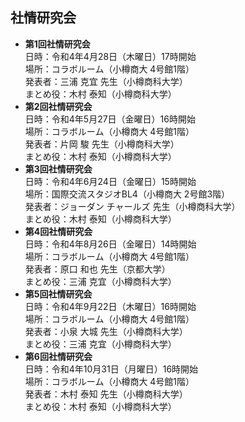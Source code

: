 ## 社情研究会

- **第1回社情研究会**  
	日時：令和4年4月28日（木曜日）17時開始  
	場所：コラボルーム（小樽商大 4号館1階）  
	発表者：三浦 克宜 先生（小樽商科大学）  
	まとめ役：木村 泰知（小樽商科大学）
- **第2回社情研究会**  
	日時：令和4年5月27日（金曜日）16時開始  
	場所：コラボルーム（小樽商大 4号館1階）  
	発表者：片岡 駿 先生（小樽商科大学）  
	まとめ役：木村 泰知（小樽商科大学）
- **第3回社情研究会**  
	日時：令和4年6月24日（金曜日）15時開始  
	場所：国際交流スタジオBL4（小樽商大 2号館3階）  
	発表者：ジョーダン チャールズ 先生（小樽商科大学）  
	まとめ役：木村 泰知（小樽商科大学）
- **第4回社情研究会**  
	日時：令和4年8月26日（金曜日）14時開始  
	場所：コラボルーム（小樽商大 4号館1階）  
	発表者：原口 和也 先生（京都大学）  
	まとめ役：三浦 克宜（小樽商科大学）
- **第5回社情研究会**  
	日時：令和4年9月22日（木曜日）16時開始  
	場所：コラボルーム（小樽商大 4号館1階）  
	発表者：小泉 大城 先生（小樽商科大学）  
	まとめ役：三浦 克宜（小樽商科大学）
- **第6回社情研究会**  
	日時：令和4年10月31日（月曜日）16時開始  
	場所：コラボルーム（小樽商大 4号館1階）  
	発表者：木村 泰知 先生（小樽商科大学）  
	まとめ役：木村 泰知（小樽商科大学）
